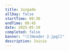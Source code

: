 ```yaml
---
title: Juzgado
allDay: false
startTime: 09:30
endTime: 09:45
date: 2025-05-19
completed: false
banner: "![[Header 2.jpg]]"
description: Juicio
---
```

